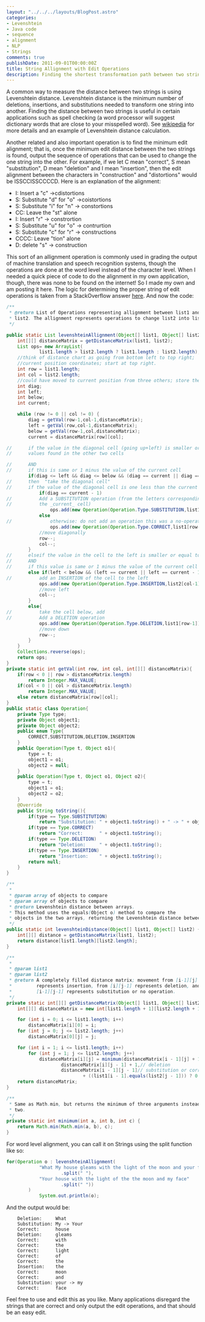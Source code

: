 ```yaml
---
layout: "../../../layouts/BlogPost.astro"
categories:
- Levenshtein
- Java code
- sequence
- alignment
- NLP
- Strings
comments: true
publishDate: 2011-09-01T00:00:00Z
title: String Allignment with Edit Operations
description: Finding the shortest transformation path between two strings
---
```


A common way to measure the distance between two strings is using Levenshtein distance. Levenshtein distance is the minimum number of deletions, insertions, and substitutions needed to transform one string into another. Finding the distance between two strings is useful in certain applications such as spell checking (a word processor will suggest dictionary words that are close to your misspelled word). See [wikipedia](http://en.wikipedia.org/wiki/Levenshtein_distance) for more details and an example of Levenshtein distance calculation.

Another related and also important operation is to find the minimum edit alignment; that is, once the minimum edit distance between the two strings is found, output the sequence of operations that can be used to change the one string into the other. For example, if we let C mean "correct", S mean "substitution", D mean "deletion" and I mean "insertion", then the edit alignment between the characters in "construction" and "distortions" would be ISSCCISSCCCCD. Here is an explanation of the alignment:

* I: Insert a "c" ->cdistortions
* S: Substitute "d" for "o" ->coistortions
* S: Substitute "i" for "n" -> constortions
* CC: Leave the "st" alone
* I: Insert "r" -> constrortion
* S: Substitute "u" for "o" -> contrurtion
* S: Substitute "c" for "r" -> constructions
* CCCC: Leave "tion" alone
* D: delete "s" -> construction

 This sort of an allignment operation is commonly used in grading the output of machine translation and speech recognition systems, though the operations are done at the word level instead of the character level. When I needed a quick piece of code to do the alignment in my own application, though, there was none to be found on the internet! So I made my own and am posting it here. The logic for determining the proper string of edit operations is taken from a StackOverflow answer [here](http://stackoverflow.com/questions/5849139/levenshtein-distance-inferring-the-edit-operations-from-the-matrix/5861206#5861206). And now the code:

``` java
/**
 * @return List of Operations representing allignment between list1 and
 * list2. The allignment represents operations to change list2 into list1.
 */

public static List levenshteinAllignment(Object[] list1, Object[] list2) {
    int[][] distanceMatrix = getDistanceMatrix(list1, list2);
    List ops= new ArrayList(
            list1.length > list2.length ? list1.length : list2.length);
    //think of distance chart as going from bottom left to top right;
    //current position coordinates; start at top right.
    int row = list1.length;
    int col = list2.length;
    //could have moved to current position from three others; store their scores here.
    int diag;
    int left;
    int below;
    int current;

    while (row != 0 || col != 0) {
        diag = getVal(row-1,col-1,distanceMatrix);
        left = getVal(row,col-1,distanceMatrix);
        below = getVal(row-1,col,distanceMatrix);
        current = distanceMatrix[row][col];

//      if the value in the diagonal cell (going up+left) is smaller or equal to the
//      values found in the other two cells

//      AND
//      if this is same or 1 minus the value of the current cell
        if(diag <= left && diag <= below && (diag == current || diag == current - 1)){
//      then  "take the diagonal cell"
//      if the value of the diagonal cell is one less than the current cell:
            if(diag == current - 1)
//          Add a SUBSTITUTION operation (from the letters corresponding to
//          the _current_ cell)
                ops.add(new Operation(Operation.Type.SUBSTITUTION,list1[row-1],list2[col-1]));
            else
//              otherwise: do not add an operation this was a no-operation.
                ops.add(new Operation(Operation.Type.CORRECT,list1[row-1]));
            //move diagonally
            row--;
            col--;
        }
//      elseif the value in the cell to the left is smaller or equal to the value of the cell below current cell
//      AND
//      if this value is same or 1 minus the value of the current cell
        else if(left < below && (left == current || left == current - 1)){
//          add an INSERTION of the cell to the left
            ops.add(new Operation(Operation.Type.INSERTION,list2[col-1]));
            //move left
            col--;
        }
        else{
//          take the cell below, add
//          Add a DELETION operation
            ops.add(new Operation(Operation.Type.DELETION,list1[row-1]));
            //move down
            row--;
        }
    }
    Collections.reverse(ops);
    return ops;
}
private static int getVal(int row, int col, int[][] distanceMatrix){
    if(row < 0 || row > distanceMatrix.length)
        return Integer.MAX_VALUE;
    if(col < 0 || col > distanceMatrix.length)
        return Integer.MAX_VALUE;
    else return distanceMatrix[row][col];
}
public static class Operation{
    private Type type;
    private Object object1;
    private Object object2;
    public enum Type{
        CORRECT,SUBSTITUTION,DELETION,INSERTION
    }
    public Operation(Type t, Object o1){
        type = t;
        object1 = o1;
        object2 = null;
    }
    public Operation(Type t, Object o1, Object o2){
        type = t;
        object1 = o1;
        object2 = o2;
    }
    @Override
    public String toString(){
        if(type == Type.SUBSTITUTION)
            return "Substitution: " + object1.toString() + " -> " + object2.toString();
        if(type == Type.CORRECT)
            return "Correct:      " + object1.toString();
        if(type == Type.DELETION)
            return "Deletion:     " + object1.toString();
        if(type == Type.INSERTION)
            return "Insertion:    " + object1.toString();
        return null;
    }
}

/**
 *
 * @param array of objects to compare
 * @param array of objects to compare
 * @return Levenshtein distance between arrays.
 * This method uses the equals(Object o) method to compare the
 * objects in the two arrays, returning the Levenshtein distance between them.
 */
public static int levenshteinDistance(Object[] list1, Object[] list2) {
    int[][] distance = getDistanceMatrix(list1, list2);
    return distance[list1.length][list2.length];
}

/**
 *
 * @param list1
 * @param list2
 * @return A completely filled distance matrix; movement from [i-1][j]
 *         represents insertion, from [i][j-1] represents deletion, and from
 *         [i-1][j-1] represents substitution or no operation.
 */
private static int[][] getDistanceMatrix(Object[] list1, Object[] list2) {
    int[][] distanceMatrix = new int[list1.length + 1][list2.length + 1];

    for (int i = 0; i <= list1.length; i++)
        distanceMatrix[i][0] = i;
    for (int j = 0; j <= list2.length; j++)
        distanceMatrix[0][j] = j;

    for (int i = 1; i <= list1.length; i++)
        for (int j = 1; j <= list2.length; j++)
            distanceMatrix[i][j] = minimum(distanceMatrix[i - 1][j] + 1,// insertion
                    distanceMatrix[i][j - 1] + 1,// deletion
                    distanceMatrix[i - 1][j - 1]// substitution or correct
                            + ((list1[i - 1].equals(list2[j - 1])) ? 0 : 1));
    return distanceMatrix;
}

/**
 * Same as Math.min, but returns the minimum of three arguments instead of
 * two.
 */
private static int minimum(int a, int b, int c) {
    return Math.min(Math.min(a, b), c);
}
```

For word level alignment, you can call it on Strings using the split function like so:

``` java
for(Operation o : levenshteinAllignment(
            "What My house gleams with the light of the moon and your face"
                    .split(" "),
            "Your house with the light of the the moon and my face"
                    .split(" "))
        )
            System.out.println(o);

```

And the output would be:

```no-highlight
    Deletion:     What
    Substitution: My -> Your
    Correct:      house
    Deletion:     gleams
    Correct:      with
    Correct:      the
    Correct:      light
    Correct:      of
    Correct:      the
    Insertion:    the
    Correct:      moon
    Correct:      and
    Substitution: your -> my
    Correct:      face
```

Feel free to use and edit this as you like. Many applications disregard the strings that are correct and only output the edit operations, and that should be an easy edit.
